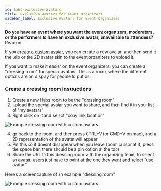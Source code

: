 ```yaml
---
id: hubs-exclusive-avatars
title: Exclusive Avatars for Event Organizers
sidebar_label: Exclusive Avatars for Event Organizers
---
```


**Do you have an event where you want the event organizers, moderators, or the performers to have an exclusive avatar, unavailable to attendees?** Read on.

If you [create a custom avatar](./intro-avatars.md), you can create a new avatar, and then send it the .glb or the 2D avatar skin to the event organizers to upload it.

If you want to make it easier on the event organizers, you can create a "dressing room" for special avatars. This is a room, where the different options are on display for people to put on.

### Create a dressing room Instructions

1. Create a new Hubs room to be the "dressing room"
2. Upload the special avatar you want to share, and then find it in your list of "my avatars"
3. Right click on it and select "copy link location"

![Example dressing room with custom avatars](img/hubs-exclusive-avatars.png)

4. go back to the room, and then press CTRL+V (or CMD+V on mac), and a 2D representation of the avatar will appear
5. Pin this so it doesnt disappear when you leave (point cursor at it, press the space bar, there should be a pin option at the top)
6. Share the URL to this dressing room with the organizing team, to select an avatar, users just have to point at the one they want and select "use avatar"

Here's a screencapture of an example "dressing room"

![Example dressing room with custom avatars](img/hubs-dressing-room.png)
